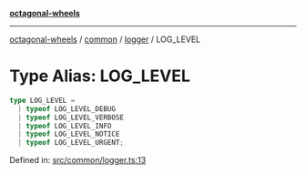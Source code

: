 [**octagonal-wheels**](../../../README.md)

***

[octagonal-wheels](../../../modules.md) / [common](../../README.md) / [logger](../README.md) / LOG\_LEVEL

# Type Alias: LOG\_LEVEL

```ts
type LOG_LEVEL = 
  | typeof LOG_LEVEL_DEBUG
  | typeof LOG_LEVEL_VERBOSE
  | typeof LOG_LEVEL_INFO
  | typeof LOG_LEVEL_NOTICE
  | typeof LOG_LEVEL_URGENT;
```

Defined in: [src/common/logger.ts:13](https://github.com/vrtmrz/octagonal-wheels/blob/main/src/common/logger.ts#L13)
